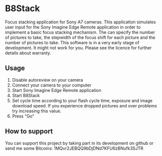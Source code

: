 # B8Stack
Focus stacking application for Sony A7 cameras.
This application simulates user input for the Sony Imagine Edge Remote application in order to implement a basic focus stacking mechanism. The can specify the number of pictures to take, the stepwidth of the focus shift for each picture and the number of pictures to take. This software is in a very early stage of development. It might not work for you. Please see the licence for further details about warranty.

## Usage
1. Disable autoreview on your camera
2. Connect your camera to your computer
3. Start Sony Imagine Edge Remote application
4. Start B8Stack
5. Set cycle time according to your flash cycle time, exposure and image download speed. If you experience dropped pictures and over problems try increasing this value.
6. Press "Go"

## How to support
You can support this project by taking part in its development on github or send me some Bitcoins:
1MQvr2JEBQQ9bDjDNd7KFU6zBNufk3SJTR
